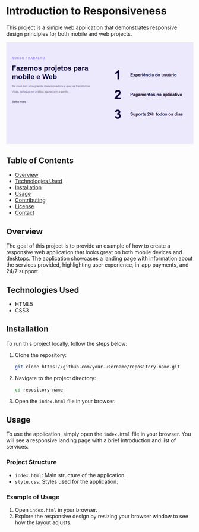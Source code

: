 # Introduction to Responsiveness

This project is a simple web application that demonstrates responsive design principles for both mobile and web projects.

![](./images/image.png)

## Table of Contents

- [Overview](#overview)
- [Technologies Used](#technologies-used)
- [Installation](#installation)
- [Usage](#usage)
- [Contributing](#contributing)
- [License](#license)
- [Contact](#contact)

## Overview

The goal of this project is to provide an example of how to create a responsive web application that looks great on both mobile devices and desktops. The application showcases a landing page with information about the services provided, highlighting user experience, in-app payments, and 24/7 support.

## Technologies Used

- HTML5
- CSS3

## Installation

To run this project locally, follow the steps below:

1. Clone the repository:

    ```bash
    git clone https://github.com/your-username/repository-name.git
    ```

2. Navigate to the project directory:

    ```bash
    cd repository-name
    ```

3. Open the `index.html` file in your browser.

## Usage

To use the application, simply open the `index.html` file in your browser. You will see a responsive landing page with a brief introduction and list of services.

### Project Structure

- `index.html`: Main structure of the application.
- `style.css`: Styles used for the application.

### Example of Usage

1. Open `index.html` in your browser.
2. Explore the responsive design by resizing your browser window to see how the layout adjusts.

